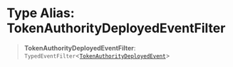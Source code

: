 # Type Alias: TokenAuthorityDeployedEventFilter

> **TokenAuthorityDeployedEventFilter**: `TypedEventFilter`\<[`TokenAuthorityDeployedEvent`](TokenAuthorityDeployedEvent.md)\>
